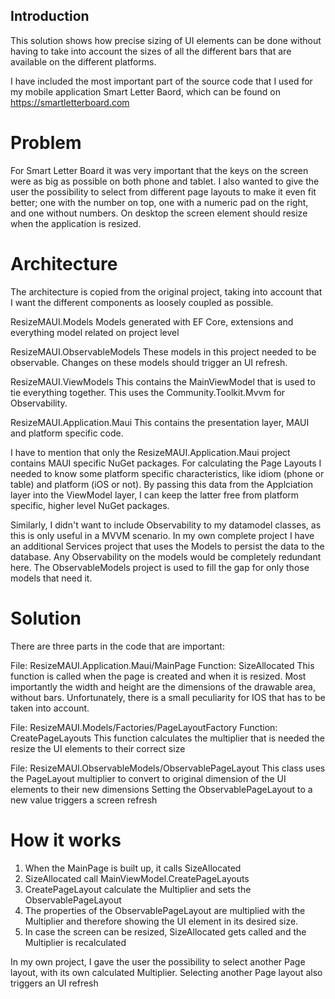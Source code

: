 ## Introduction

This solution shows how precise sizing of UI elements can be done without having to take into account the sizes of all the different bars that are available on the different platforms.

I have included the most important part of the source code that I used for my mobile application Smart Letter Baord, which can be found on
https://smartletterboard.com

# Problem
For Smart Letter Board it was very important that the keys on the screen were as big as possible on both phone and tablet. 
I also wanted to give the user the possibility to select from different page layouts to make it even fit better; one with the number on top, one with a numeric pad on the right, and one without numbers.
On desktop the screen element should resize when the application is resized.


# Architecture
The architecture is copied from the original project, taking into account that I want the different components as loosely coupled as possible.

ResizeMAUI.Models
Models generated with EF Core, extensions and everything model related on project level

ResizeMAUI.ObservableModels
These models in this project needed to be observable. Changes on these models should trigger an UI refresh. 

ResizeMAUI.ViewModels
This contains the MainViewModel that is used to tie everything together. This uses the Community.Toolkit.Mvvm for Observability.

ResizeMAUI.Application.Maui
This contains the presentation layer, MAUI and platform specific code. 

I have to mention that only the ResizeMAUI.Application.Maui project contains MAUI specific NuGet packages. For calculating the Page Layouts I needed to know some platform specific characteristics, like idiom (phone or table) and platform (iOS or not). By passing this data from the Applciation layer into the ViewModel layer, I can keep the latter free from platform specific, higher level NuGet packages.

Similarly, I didn't want to include Observability to my datamodel classes, as this is only useful in a MVVM scenario. In my own complete project I have an additional Services project that uses the Models to persist the data to the database. Any Observability on the models would be completely redundant here. The ObservableModels project is used to fill the gap for only those models that need it.


# Solution
There are three parts in the code that are important:

File: ResizeMAUI.Application.Maui/MainPage Function: SizeAllocated
This function is called when the page is created and when it is resized. Most importantly the width and height are the dimensions of the drawable area, without bars.
Unfortunately, there is a small peculiarity for IOS that has to be taken into account.

File: ResizeMAUI.Models/Factories/PageLayoutFactory Function: CreatePageLayouts
This function calculates the multiplier that is needed the resize the UI elements to their correct size

File: ResizeMAUI.ObservableModels/ObservablePageLayout
This class uses the PageLayout multiplier to convert to original dimension of the UI elements to their new dimensions
Setting the ObservablePageLayout to a new value triggers a screen refresh

# How it works

1. When the MainPage is built up, it calls SizeAllocated
2. SizeAllocated call MainViewModel.CreatePageLayouts
3. CreatePageLayout calculate the Multiplier and sets the ObservablePageLayout
4. The properties of the ObservablePageLayout are multiplied with the Multiplier and therefore showing the UI element in its desired size.
5. In case the screen can be resized, SizeAllocated gets called and the Multiplier is recalculated

In my own project, I gave the user the possibility to select another Page layout, with its own calculated Multiplier. Selecting another Page layout also triggers an UI refresh

